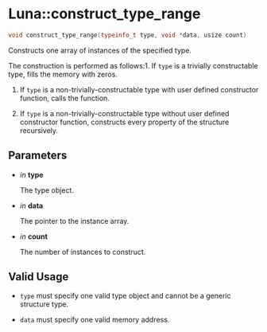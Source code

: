 # Luna::construct_type_range

```c++
void construct_type_range(typeinfo_t type, void *data, usize count)
```

Constructs one array of instances of the specified type. 

The construction is performed as follows:1. If `type` is a trivially constructable type, fills the memory with zeros.

1. If `type` is a non-trivially-constructable type with user defined constructor function, calls the function.

1. If `type` is a non-trivially-constructable type without user defined constructor function, constructs every property of the structure recursively. 

## Parameters
* *in* **type**

    The type object. 

* *in* **data**

    The pointer to the instance array. 

* *in* **count**

    The number of instances to construct. 

## Valid Usage


* `type` must specify one valid type object and cannot be a generic structure type.

* `data` must specify one valid memory address. 

